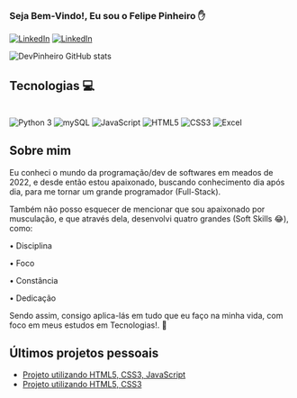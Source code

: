### Seja Bem-Vindo!, Eu sou o Felipe Pinheiro ✋

[![LinkedIn](https://img.shields.io/badge/LinkedIn-0077B5?style=for-the-badge&logo=linkedin&logoColor=white)](https://www.linkedin.com/in/felipe-pinheiro-002427250/)
[![LinkedIn](https://img.shields.io/badge/Instagram-E4405F?style=for-the-badge&logo=instagram&logoColor=white)](https://www.instagram.com/feh_pinheiroo/)

![DevPinheiro GitHub stats](https://github-readme-stats.vercel.app/api?username=FelipePinheiroRegina&show_icons=true&theme=highcontrast)


## Tecnologias 💻

<div style="display: inline-block"><br/> 
  <img align="center" alt="Python 3" src="https://img.shields.io/badge/Python-14354C?style=for-the-badge&logo=python&logoColor=white"/>
  <img align="center" alt="mySQL" src="https://img.shields.io/badge/MySQL-005C84?style=for-the-badge&logo=mysql&logoColor=white"/>
  <img align="center" alt="JavaScript" src="https://img.shields.io/badge/JavaScript-F7DF1E?style=for-the-badge&logo=javascript&logoColor=black"/>
  <img align="center" alt="HTML5" src="https://img.shields.io/badge/HTML5-E34F26?style=for-the-badge&logo=html5&logoColor=white"/>
  <img align="center" alt="CSS3" src="https://img.shields.io/badge/CSS3-1572B6?style=for-the-badge&logo=css3&logoColor=white"/>
  <img align="center" alt="Excel" src="https://img.shields.io/badge/Microsoft_Excel-217346?style=for-the-badge&logo=microsoft-excel&logoColor=white"/>
</div><br/>

## Sobre mim
Eu conheci o mundo da programação/dev de softwares em meados de 2022, e desde então estou apaixonado, buscando conhecimento dia após dia, para me tornar um grande programador (Full-Stack).

Também não posso esquecer de mencionar que sou apaixonado por musculação, e que através dela, desenvolvi quatro grandes (Soft Skills 😂), como:

• Disciplina

• Foco

• Constância

• Dedicação

Sendo assim, consigo aplica-lás em tudo que eu faço na minha vida, com foco em meus estudos em Tecnologias!. 🚀

## Últimos projetos pessoais
- [Projeto utilizando HTML5, CSS3, JavaScript](https://felipepinheiroregina.github.io/projeto-javascript/index#)<br/>
- [Projeto utilizando HTML5, CSS3](https://felipepinheiroregina.github.io/projeto-gym/gym/index)





  
